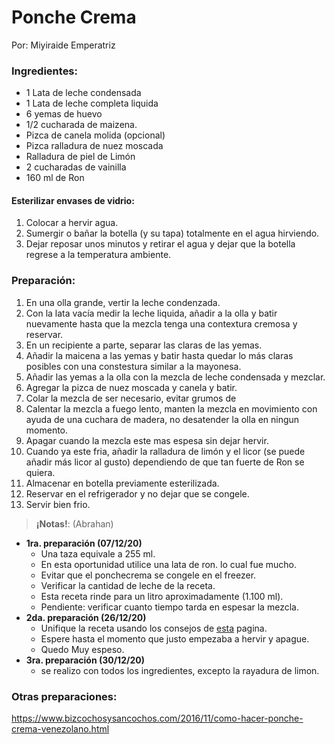 # Ponche Crema
Por: Miyiraide Emperatriz

### Ingredientes:
- 1 Lata de leche condensada
- 1 Lata de leche completa liquida
- 6 yemas de huevo
- 1/2 cucharada de maizena.
- Pizca de canela molida (opcional)
- Pizca ralladura de nuez moscada
- Ralladura de piel de Limón
- 2 cucharadas de vainilla
- 160 ml de Ron

#### Esterilizar envases de vidrio:
1. Colocar a hervir agua.
1. Sumergir o bañar la botella (y su tapa) totalmente en el agua hirviendo.
1. Dejar reposar unos minutos y retirar el agua y dejar que la botella regrese a la temperatura ambiente.

### Preparación:
1. En una olla grande, vertir la leche condenzada.
1. Con la lata vacía medir la leche liquida, añadir a la olla y batir nuevamente hasta que la mezcla tenga una contextura cremosa y reservar.
1. En un recipiente a parte, separar las claras de las yemas.
1. Añadir la maicena a las yemas y batir hasta quedar lo más claras posibles con una constestura similar a la mayonesa.
1. Añadir las yemas a la olla con la mezcla de leche condensada y mezclar.
1. Agregar la pizca de nuez moscada y canela y batir.
1. Colar la mezcla de ser necesario, evitar grumos de
1. Calentar la mezcla a fuego lento, manten la mezcla en movimiento con ayuda de una cuchara de madera, no desatender la olla en ningun momento.
1. Apagar cuando la mezcla este mas espesa sin dejar hervir.
1. Cuando ya este fria, añadir la ralladura de limón y el licor (se puede añadir más licor al gusto) dependiendo de que tan fuerte de Ron se quiera.
1. Almacenar en botella previamente esterilizada.
1. Reservar en el refrigerador y no dejar que se congele.
1. Servir bien frio.

> **¡Notas!**: (Abrahan)
- **1ra. preparación (07/12/20)**
  - Una taza equivale a 255 ml.
  - En esta oportunidad utilice una lata de ron. lo cual fue mucho.
  - Evitar que el ponchecrema se congele en el freezer.
  - Verificar la cantidad de leche de la receta.
  - Esta receta rinde para un litro aproximadamente (1.100 ml).
  - Pendiente: verificar cuanto tiempo tarda en espesar la mezcla.
- **2da. preparación (26/12/20)**
  - Unifique la receta usando los consejos de [esta](https://enrilemoine.com/2016/12/09/como-hacer-ponche-crema-bien-espeso/) pagina.
  - Espere hasta el momento que justo empezaba a hervir y apague.
  - Quedo Muy espeso.
- **3ra. preparación (30/12/20)**
  - se realizo con todos los ingredientes, excepto la rayadura de limon.

### Otras preparaciones:
https://www.bizcochosysancochos.com/2016/11/como-hacer-ponche-crema-venezolano.html
